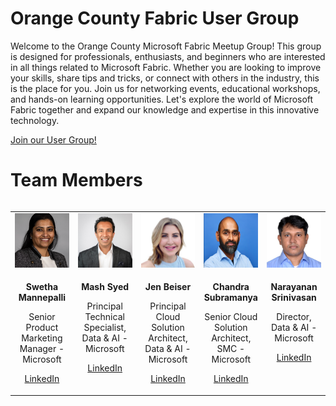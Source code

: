 # Orange County Fabric User Group

Welcome to the Orange County Microsoft Fabric Meetup Group! This group is designed for professionals, enthusiasts, and beginners who are interested in all things related to Microsoft Fabric. Whether you are looking to improve your skills, share tips and tricks, or connect with others in the industry, this is the place for you. Join us for networking events, educational workshops, and hands-on learning opportunities. Let's explore the world of Microsoft Fabric together and expand our knowledge and expertise in this innovative technology.

[Join our User Group!](https://www.meetup.com/orange-county-microsoft-fabric-project-meetup-group/)

# Team Members

<div style="display: flex; justify-content: center;">
  <table style="table-layout: fixed; width: 100%;">
    <tr>
      <td style="text-align: center; width: 20%;">
        <img src="https://github.com/microsoft/OrangeCountyFabricUserGroup/blob/main/images/swetha.jpg" alt="Swetha Mannepalli" style="width: 100%; max-width: 150px; height: auto;">
      </td>
      <td style="text-align: center; width: 20%;">
        <img src="https://github.com/microsoft/OrangeCountyFabricUserGroup/blob/main/images/mash.jpg" alt="Mash Syed" style="width: 100%; max-width: 150px; height: auto;">
      </td>
      <td style="text-align: center; width: 20%;">
        <img src="https://github.com/microsoft/OrangeCountyFabricUserGroup/blob/main/images/jen.jpg" alt="Jen Beiser" style="width: 100%; max-width: 150px; height: auto;">
      </td>
      <td style="text-align: center; width: 20%;">
        <img src="https://github.com/microsoft/OrangeCountyFabricUserGroup/blob/main/images/chandra.jpg" alt="Chandra Subramanya" style="width: 100%; max-width: 150px; height: auto;">
      </td>
      <td style="text-align: center; width: 20%;">
        <img src="https://github.com/microsoft/OrangeCountyFabricUserGroup/blob/main/images/narayanan.jpg" alt="Narayanan Srinivasan" style="width: 100%; max-width: 150px; height: auto;">
      </td>
    </tr>
    <tr>
      <td style="text-align: center; vertical-align: top;">
        <p align="center"><strong>Swetha Mannepalli</strong></p>
        <p align="center">Senior Product Marketing Manager - Microsoft</p>
        <p align="center"><a href="https://www.linkedin.com/in/swetha-mannepalli-8064074b">LinkedIn</a></p>
      </td>
      <td style="text-align: center; vertical-align: top;">
        <p align="center"><strong>Mash Syed</strong></p>
        <p align="center">Principal Technical Specialist, Data & AI - Microsoft</p>
        <p align="center"><a href="https://www.linkedin.com/in/mashsyed">LinkedIn</a></p>
      </td>
      <td style="text-align: center; vertical-align: top;">
        <p align="center"><strong>Jen Beiser</strong></p>
        <p align="center">Principal Cloud Solution Architect, Data & AI - Microsoft</p>
        <p align="center"><a href="https://www.linkedin.com/in/jenbeiser">LinkedIn</a></p>
      </td>
      <td style="text-align: center; vertical-align: top;">
        <p align="center"><strong>Chandra Subramanya</strong></p>
        <p align="center">Senior Cloud Solution Architect, SMC - Microsoft</p>
        <p align="center"><a href="https://www.linkedin.com/in/chandra-subramanya-b724a013">LinkedIn</a></p>
      </td>
      <td style="text-align: center; vertical-align: top;">
        <p align="center"><strong>Narayanan Srinivasan</strong></p>
        <p align="center">Director, Data & AI - Microsoft</p>
        <p align="center"><a href="https://www.linkedin.com/in/narayanansrinivas">LinkedIn</a></p>
      </td>
    </tr>
  </table>
</div>
